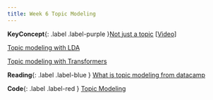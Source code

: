 ```yaml
---
title: Week 6 Topic Modeling
---
```



**KeyConcept**{: .label .label-purple }[Not just a topic](../notes/topicmodeling)
   [[Video]](#)

[Topic modeling with LDA](../notes/LDA)

[Topic modeling with Transformers](../notes/Bertopic)




**Reading**{: .label .label-blue } [What is topic modeling from datacamp](https://www.datacamp.com/tutorial/what-is-topic-modeling)

**Code**{: .label .label-red } [Topic Modeling](#) 
